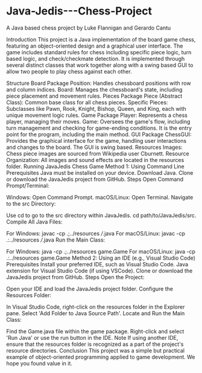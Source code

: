 # Java-Jedis---Chess-Project
A Java based chess project by Luke Flannigan and Gerardo Cantu

Introduction
This project is a Java implementation of the board game chess, featuring an object-oriented design and a graphical user interface. The game includes standard rules for chess including specific piece logic, turn based logic, and check/checkmate detection. It is implemented through several distinct classes that work together along with a swing based GUI to allow two people to play chess against each other.

Structure
Board Package
Position: Handles chessboard positions with row and column indices.
Board: Manages the chessboard's state, including piece placement and movement rules.
Pieces Package
Piece (Abstract Class): Common base class for all chess pieces.
Specific Pieces: Subclasses like Pawn, Rook, Knight, Bishop, Queen, and King, each with unique movement logic rules.
Game Package
Player: Represents a chess player, managing their moves.
Game: Oversees the game's flow, including turn management and checking for game-ending conditions. It is the entry point for the program, including the main method.
GUI Package
ChessGUI: Provides the graphical interface for the game, handling user interactions and changes to the board. The GUI is swing based.
Resources
Images: Chess piece images are sourced from Wikipedia user Cburnett.
Resource Organization: All images and sound effects are located in the resources folder.
Running JavaJedis Chess Game
Method 1: Using Command Line
Prerequisites
Java must be installed on your device. Download Java.
Clone or download the JavaJedis project from GitHub.
Steps
Open Command Prompt/Terminal:

Windows: Open Command Prompt.
macOS/Linux: Open Terminal.
Navigate to the src Directory:

Use cd to go to the src directory within JavaJedis.
cd path/to/JavaJedis/src.
Compile All Java Files:

For Windows:
javac -cp .;../resources */*.java
For macOS/Linux:
javac -cp .:../resources */*.java
Run the Main Class:

For Windows:
java -cp .;../resources game.Game
For macOS/Linux:
java -cp .:../resources game.Game
Method 2: Using an IDE (e.g., Visual Studio Code)
Prerequisites
Install your preferred IDE, such as Visual Studio Code.
Java extension for Visual Studio Code (if using VSCode).
Clone or download the JavaJedis project from GitHub.
Steps
Open the Project:

Open your IDE and load the JavaJedis project folder.
Configure the Resources Folder:

In Visual Studio Code, right-click on the resources folder in the Explorer pane.
Select 'Add Folder to Java Source Path'.
Locate and Run the Main Class:

Find the Game.java file within the game package.
Right-click and select 'Run Java' or use the run button in the IDE.
Note
If using another IDE, ensure that the resources folder is recognized as a part of the project's resource directories.
Conclusion
This project was a simple but practical example of object-oriented programming applied to game development. We hope you found value in it.

